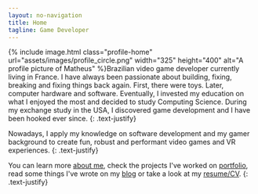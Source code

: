 ```yaml
---
layout: no-navigation
title: Home
tagline: Game Developer
---
```

{% include image.html class="profile-home" url="assets/images/profile_circle.png" width="325" height="400" alt="A profile picture of Matheus" %}Brazilian video game developer currently living in France. I have always been passionate about building, fixing, breaking and fixing things back again. First, there were toys. Later, computer hardware and software. Eventually, I invested my education on what I enjoyed the most and decided to study Computing Science. During my exchange study in the USA, I discovered game development and I have been hooked ever since. 
{: .text-justify}

Nowadays, I apply my knowledge on software development and my gamer background to create fun, robust and performant video games and VR experiences.
{: .text-justify}

You can learn more [about me](about.html), check the projects I've worked on [portfolio](portfolio.html), read some things I've wrote on my [blog](http://blog.matheusamazonas.net) or take a look at my [resume/CV](assets/Matheus_Amazonas_Resume.pdf). 
{: .text-justify}
